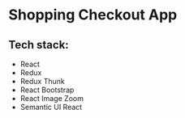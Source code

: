 <h1>Shopping Checkout App</h1>

<h2>Tech stack:</h2>
<ul>
  <li>React</li>
  <li>Redux</li>
  <li>Redux Thunk</li>
  <li>React Bootstrap</li>
  <li>React Image Zoom</li>
  <li>Semantic UI React</li>
  </ul>
